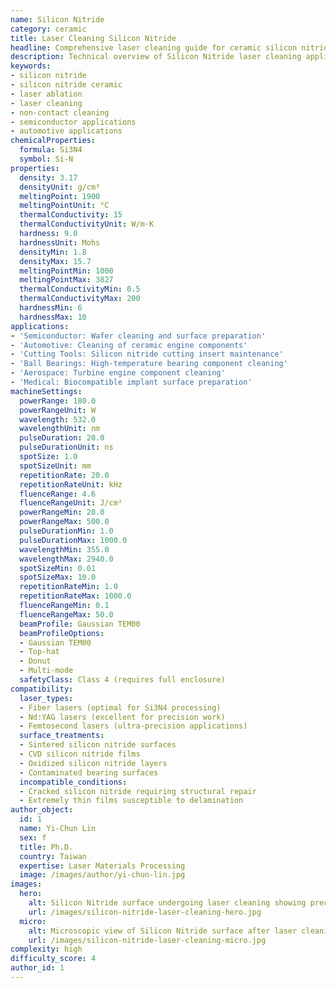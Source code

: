 ```yaml
---
name: Silicon Nitride
category: ceramic
title: Laser Cleaning Silicon Nitride
headline: Comprehensive laser cleaning guide for ceramic silicon nitride
description: Technical overview of Silicon Nitride laser cleaning applications and parameters
keywords:
- silicon nitride
- silicon nitride ceramic
- laser ablation
- laser cleaning
- non-contact cleaning
- semiconductor applications
- automotive applications
chemicalProperties:
  formula: Si3N4
  symbol: Si-N
properties:
  density: 3.17
  densityUnit: g/cm³
  meltingPoint: 1900
  meltingPointUnit: °C
  thermalConductivity: 15
  thermalConductivityUnit: W/m·K
  hardness: 9.0
  hardnessUnit: Mohs
  densityMin: 1.8
  densityMax: 15.7
  meltingPointMin: 1000
  meltingPointMax: 3827
  thermalConductivityMin: 0.5
  thermalConductivityMax: 200
  hardnessMin: 6
  hardnessMax: 10
applications:
- 'Semiconductor: Wafer cleaning and surface preparation'
- 'Automotive: Cleaning of ceramic engine components'
- 'Cutting Tools: Silicon nitride cutting insert maintenance'
- 'Ball Bearings: High-temperature bearing component cleaning'
- 'Aerospace: Turbine engine component cleaning'
- 'Medical: Biocompatible implant surface preparation'
machineSettings:
  powerRange: 180.0
  powerRangeUnit: W
  wavelength: 532.0
  wavelengthUnit: nm
  pulseDuration: 20.0
  pulseDurationUnit: ns
  spotSize: 1.0
  spotSizeUnit: mm
  repetitionRate: 20.0
  repetitionRateUnit: kHz
  fluenceRange: 4.6
  fluenceRangeUnit: J/cm²
  powerRangeMin: 20.0
  powerRangeMax: 500.0
  pulseDurationMin: 1.0
  pulseDurationMax: 1000.0
  wavelengthMin: 355.0
  wavelengthMax: 2940.0
  spotSizeMin: 0.01
  spotSizeMax: 10.0
  repetitionRateMin: 1.0
  repetitionRateMax: 1000.0
  fluenceRangeMin: 0.1
  fluenceRangeMax: 50.0
  beamProfile: Gaussian TEM00
  beamProfileOptions:
  - Gaussian TEM00
  - Top-hat
  - Donut
  - Multi-mode
  safetyClass: Class 4 (requires full enclosure)
compatibility:
  laser_types:
  - Fiber lasers (optimal for Si3N4 processing)
  - Nd:YAG lasers (excellent for precision work)
  - Femtosecond lasers (ultra-precision applications)
  surface_treatments:
  - Sintered silicon nitride surfaces
  - CVD silicon nitride films
  - Oxidized silicon nitride layers
  - Contaminated bearing surfaces
  incompatible_conditions:
  - Cracked silicon nitride requiring structural repair
  - Extremely thin films susceptible to delamination
author_object:
  id: 1
  name: Yi-Chun Lin
  sex: f
  title: Ph.D.
  country: Taiwan
  expertise: Laser Materials Processing
  image: /images/author/yi-chun-lin.jpg
images:
  hero:
    alt: Silicon Nitride surface undergoing laser cleaning showing precise contamination removal
    url: /images/silicon-nitride-laser-cleaning-hero.jpg
  micro:
    alt: Microscopic view of Silicon Nitride surface after laser cleaning showing detailed surface structure
    url: /images/silicon-nitride-laser-cleaning-micro.jpg
complexity: high
difficulty_score: 4
author_id: 1
---
```

